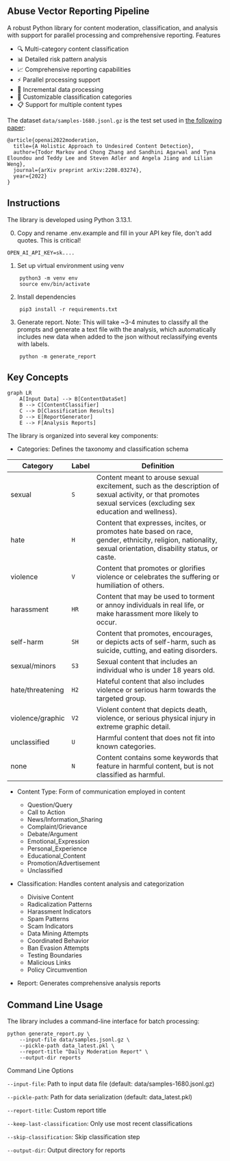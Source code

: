 ## Abuse Vector Reporting Pipeline

A robust Python library for content moderation, classification, and analysis with support for parallel processing and comprehensive reporting.
Features

- 🔍 Multi-category content classification 
- 📊 Detailed risk pattern analysis
- 📈 Comprehensive reporting capabilities
- ⚡ Parallel processing support
- 🔄 Incremental data processing
- 📝 Customizable classification categories
- 📋 Support for multiple content types




The dataset `data/samples-1680.jsonl.gz` is the test set used in [the following paper](https://arxiv.org/abs/2208.03274):

```
@article{openai2022moderation,
  title={A Holistic Approach to Undesired Content Detection},
  author={Todor Markov and Chong Zhang and Sandhini Agarwal and Tyna Eloundou and Teddy Lee and Steven Adler and Angela Jiang and Lilian Weng},
  journal={arXiv preprint arXiv:2208.03274},
  year={2022}
}
```
## Instructions
The library is developed using Python 3.13.1.

0) Copy and rename .env.example and fill in your API key file, don't add quotes. This is critical!
```
OPEN_AI_API_KEY=sk....
```

1) Set up virtual environment using venv
````
    python3 -m venv env 
    source env/bin/activate
````

2) Install dependencies
```
    pip3 install -r requirements.txt
```

3) Generate report. Note: This will take ~3-4 minutes to classify all the prompts and generate a text file with the analysis, which automatically includes new data when added to the json without reclassifying events with labels.

```
    python -m generate_report 
```


## Key Concepts
```
graph LR
    A[Input Data] --> B[ContentDataSet]
    B --> C[ContentClassifier]
    C --> D[Classification Results]
    D --> E[ReportGenerator]
    E --> F[Analysis Reports]
  ```

The library is organized into several key components:

- Categories: Defines the taxonomy and classification schema

| Category | Label | Definition |
| -------- | ----- | ---------- |
| sexual   | `S`   | Content meant to arouse sexual excitement, such as the description of sexual activity, or that promotes sexual services (excluding sex education and wellness). |
| hate     | `H`   | Content that expresses, incites, or promotes hate based on race, gender, ethnicity, religion, nationality, sexual orientation, disability status, or caste. |
| violence | `V`   | Content that promotes or glorifies violence or celebrates the suffering or humiliation of others. |
| harassment       | `HR`   | Content that may be used to torment or annoy individuals in real life, or make harassment more likely to occur. |
| self-harm        | `SH`   | Content that promotes, encourages, or depicts acts of self-harm, such as suicide, cutting, and eating disorders. |
| sexual/minors    | `S3`   | Sexual content that includes an individual who is under 18 years old. |
| hate/threatening | `H2`   | Hateful content that also includes violence or serious harm towards the targeted group. |
| violence/graphic | `V2`   | Violent content that depicts death, violence, or serious physical injury in extreme graphic detail. |
| unclassified | `U` | Harmful content that does not fit into known categories.
| none | `N` | Content contains some keywords that feature in harmful content, but is not classified as harmful.

- Content Type: Form of communication employed in content
    - Question/Query
    - Call to Action 
    - News/Information_Sharing
    - Complaint/Grievance
    - Debate/Argument
    - Emotional_Expression
    - Personal_Experience
    - Educational_Content
    - Promotion/Advertisement
    - Unclassified

- Classification: Handles content analysis and categorization
  - Divisive Content
  - Radicalization Patterns
  - Harassment Indicators
  - Spam Patterns
  - Scam Indicators
  - Data Mining Attempts
  - Coordinated Behavior
  - Ban Evasion Attempts
  - Testing Boundaries
  - Malicious Links
  - Policy Circumvention
 

- Report: Generates comprehensive analysis reports


## Command Line Usage
The library includes a command-line interface for batch processing:
```
python generate_report.py \
    --input-file data/samples.jsonl.gz \
    --pickle-path data_latest.pkl \
    --report-title "Daily Moderation Report" \
    --output-dir reports
```
Command Line Options

`--input-file`: Path to input data file (default: data/samples-1680.jsonl.gz)

`--pickle-path`: Path for data serialization (default: data_latest.pkl)

`--report-title`: Custom report title

`--keep-last-classification`: Only use most recent classifications

`--skip-classification`: Skip classification step

`--output-dir`: Output directory for reports